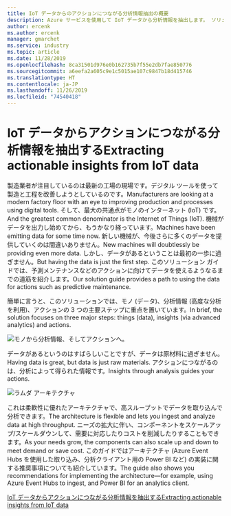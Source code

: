 ```yaml
---
title: IoT データからのアクションにつながる分析情報抽出の概要
description: Azure サービスを使用して IoT データから分析情報を抽出します。 ソリューション ガイドの概要。
author: ercenk
ms.author: ercenk
manager: gmarchet
ms.service: industry
ms.topic: article
ms.date: 11/28/2019
ms.openlocfilehash: 8ca31501d976e0b162735b7f55e2db7fae850776
ms.sourcegitcommit: a6eefa2a605c9e1c5015ae107c9847b18d415746
ms.translationtype: HT
ms.contentlocale: ja-JP
ms.lasthandoff: 11/26/2019
ms.locfileid: "74540418"
---
```

# <a name="extracting-actionable-insights-from-iot-data"></a><span data-ttu-id="c2103-104">IoT データからアクションにつながる分析情報を抽出する</span><span class="sxs-lookup"><span data-stu-id="c2103-104">Extracting actionable insights from IoT data</span></span>

<span data-ttu-id="c2103-105">製造業者が注目しているのは最新の工場の現場です。デジタル ツールを使って製造と工程を改善しようとしているのです。</span><span class="sxs-lookup"><span data-stu-id="c2103-105">Manufacturers are looking at a modern factory floor with an eye to improving production and processes using digital tools.</span></span> <span data-ttu-id="c2103-106">そして、最大の共通点がモノのインターネット (IoT) です。</span><span class="sxs-lookup"><span data-stu-id="c2103-106">And the greatest common denominator is the Internet of Things (IoT).</span></span> <span data-ttu-id="c2103-107">機械がデータを出力し始めてから、もうかなり経っています。</span><span class="sxs-lookup"><span data-stu-id="c2103-107">Machines have been emitting data for some time now.</span></span> <span data-ttu-id="c2103-108">新しい機械が、今後さらに多くのデータを提供していくのは間違いありません。</span><span class="sxs-lookup"><span data-stu-id="c2103-108">New machines will doubtlessly be providing even more data.</span></span>
<span data-ttu-id="c2103-109">しかし、データがあるということは最初の一歩に過ぎません。</span><span class="sxs-lookup"><span data-stu-id="c2103-109">But having the data is just the first step.</span></span> <span data-ttu-id="c2103-110">このソリューション ガイドでは、予測メンテナンスなどのアクションに向けてデータを使えるようなるまでの道筋を紹介します。</span><span class="sxs-lookup"><span data-stu-id="c2103-110">Our solution guide provides a path to using the data for actions such as predictive maintenance.</span></span>

<span data-ttu-id="c2103-111">簡単に言うと、このソリューションでは、モノ (データ)、分析情報 (高度な分析を利用)、アクションの 3 つの主要ステップに重点を置いています。</span><span class="sxs-lookup"><span data-stu-id="c2103-111">In brief, the solution focuses on three major steps: things (data), insights (via advanced analytics) and actions.</span></span>

![モノから分析情報、そしてアクションへ。](assets/extracting-insights-from-iot/things-insights-actions.png)

<span data-ttu-id="c2103-113">データがあるというのはすばらしいことですが、データは原材料に過ぎません。</span><span class="sxs-lookup"><span data-stu-id="c2103-113">Having data is great, but data is just raw materials.</span></span> <span data-ttu-id="c2103-114">アクションにつながるのは、分析によって得られた情報です。</span><span class="sxs-lookup"><span data-stu-id="c2103-114">Insights through analysis guides your actions.</span></span>

![ラムダ アーキテクチャ](assets/extracting-insights-from-iot/lambda-architecture.png)

<span data-ttu-id="c2103-116">これは柔軟性に優れたアーキテクチャで、高スループットでデータを取り込んで分析できます。</span><span class="sxs-lookup"><span data-stu-id="c2103-116">The architecture is flexible and lets you ingest and analyze data at high throughput.</span></span> <span data-ttu-id="c2103-117">ニーズの拡大に伴い、コンポーネントをスケールアップ/スケールダウンして、需要に対応したりコストを削減したりすることもできます。</span><span class="sxs-lookup"><span data-stu-id="c2103-117">As your needs grow, the components can also scale up and down to meet demand or save cost.</span></span> <span data-ttu-id="c2103-118">このガイドではアーキテクチャ (Azure Event Hubs を使用した取り込み、分析クライアント用の Power BI など) の実装に関する推奨事項についても紹介しています。</span><span class="sxs-lookup"><span data-stu-id="c2103-118">The guide also shows you recommendations for implementing the architecture—for example, using Azure Event Hubs to ingest, and Power BI for an analytics client.</span></span>

[<span data-ttu-id="c2103-119">IoT データからアクションにつながる分析情報を抽出する</span><span class="sxs-lookup"><span data-stu-id="c2103-119">Extracting actionable insights from IoT data</span></span>](./extracting-insights-from-iot-data.md)
